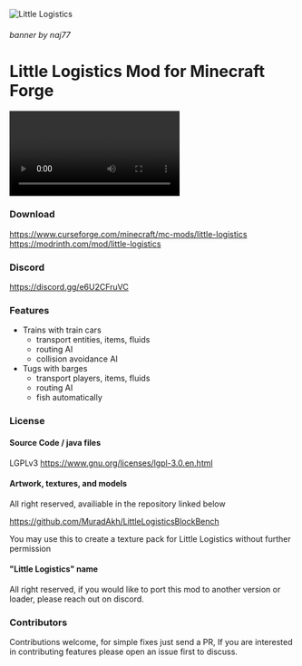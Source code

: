 ![Little Logistics](https://user-images.githubusercontent.com/31002977/162084973-b37fd259-e3c5-4c91-81e5-193f32e1ef91.png)
###### banner by naj77


# Little Logistics Mod for Minecraft Forge

<video src="https://user-images.githubusercontent.com/31002977/150042817-908a75b5-2802-4c83-a13d-0fbecc0ec94c.mp4"></video>

### Download

https://www.curseforge.com/minecraft/mc-mods/little-logistics
https://modrinth.com/mod/little-logistics

### Discord

https://discord.gg/e6U2CFruVC

### Features

- Trains with train cars 
  - transport entities, items, fluids
  - routing AI
  - collision avoidance AI
- Tugs with barges
  - transport players, items, fluids
  - routing AI
  - fish automatically

### License 

#### Source Code / java files

LGPLv3 
https://www.gnu.org/licenses/lgpl-3.0.en.html

#### Artwork, textures, and models

All right reserved, availiable in the repository linked below

https://github.com/MuradAkh/LittleLogisticsBlockBench

You may use this to create a texture pack for Little Logistics without further permission

#### "Little Logistics" name

All right reserved, if you would like to port this mod to another version or loader, please reach out on discord.

### Contributors

Contributions welcome, for simple fixes just send a PR, If you are interested in contributing features please open an issue first to discuss. 

